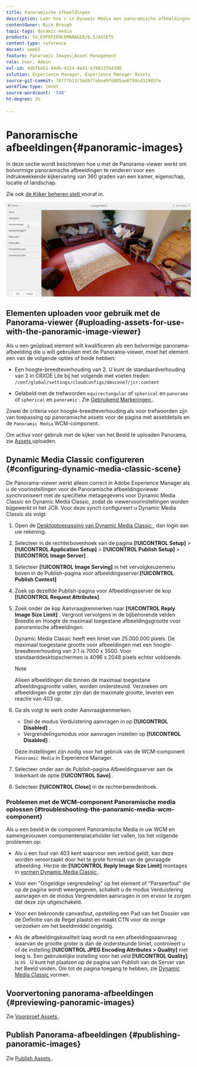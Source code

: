 ```yaml
---
title: Panoramische afbeeldingen
description: Leer hoe u in Dynamic Media met panoramische afbeeldingen werkt.
contentOwner: Rick Brough
topic-tags: dynamic-media
products: SG_EXPERIENCEMANAGER/6.5/ASSETS
content-type: reference
docset: aem65
feature: Panoramic Images,Asset Management
role: User, Admin
exl-id: 4d6fbeb1-94db-4154-9e41-b76033fb4398
solution: Experience Manager, Experience Manager Assets
source-git-commit: 76fffb11c56dbf7ebee9f6805ae0799cd32985fe
workflow-type: tm+mt
source-wordcount: '548'
ht-degree: 3%

---
```


# Panoramische afbeeldingen{#panoramic-images}

In deze sectie wordt beschreven hoe u met de Panorama-viewer werkt om bolvormige panoramische afbeeldingen te renderen voor een indrukwekkende kijkervaring van 360 graden van een kamer, eigenschap, locatie of landschap.

Zie ook [ de Kijker beheren stelt ](/help/assets/managing-viewer-presets.md) vooraf in.

![ panoramisch-image2 ](assets/panoramic-image2.png)

## Elementen uploaden voor gebruik met de Panorama-viewer {#uploading-assets-for-use-with-the-panoramic-image-viewer}

Als u een geüpload element wilt kwalificeren als een bolvormige panorama-afbeelding die u wilt gebruiken met de Panorama-viewer, moet het element een van de volgende opties of beide hebben:

* Een hoogte-breedteverhouding van 2.
U kunt de standaardverhouding van 2 in CRXDE Lite bij het volgende met voeten treden:
  `/conf/global/settings/cloudconfigs/dmscene7/jcr:content`

* Gelabeld met de trefwoorden `equirectangular` of `spherical` en `panorama` of `spherical` en `panoramic` . Zie [ Gebruikend Markeringen ](/help/sites-authoring/tags.md).

Zowel de criteria voor hoogte-breedteverhouding als voor trefwoorden zijn van toepassing op panoramische assets voor de pagina met assetdetails en de `Panoramic Media` WCM-component.

Om activa voor gebruik met de kijker van het Beeld te uploaden Panorama, zie [ Assets ](/help/assets/manage-assets.md#uploading-assets) uploaden.

## Dynamic Media Classic configureren {#configuring-dynamic-media-classic-scene}

De Panorama-viewer werkt alleen correct in Adobe Experience Manager als u de voorinstellingen voor de Panoramische afbeeldingsviewer synchroniseert met de specifieke metagegevens voor Dynamic Media Classic en Dynamic Media Classic, zodat de viewervoorinstellingen worden bijgewerkt in het JCR. Voor deze synch configureert u Dynamic Media Classic als volgt:

1. Open de [ Desktoptoepassing van Dynamic Media Classic ](https://experienceleague.adobe.com/docs/dynamic-media-classic/using/getting-started/signing-out.html?lang=nl-NL#getting-started), dan login aan uw rekening.

1. Selecteer in de rechterbovenhoek van de pagina **[!UICONTROL Setup]** > **[!UICONTROL Application Setup]** > **[!UICONTROL Publish Setup]** > **[!UICONTROL Image Server]** .
1. Selecteer **[!UICONTROL Image Serving]** in het vervolgkeuzemenu boven in de Publish-pagina voor afbeeldingsserver.**[!UICONTROL Publish Context]**

1. Zoek op dezelfde Publish-pagina voor Afbeeldingsserver de kop **[!UICONTROL Request Attributes]** .
1. Zoek onder de kop Aanvraagkenmerken naar **[!UICONTROL Reply Image Size Limit]** . Vergroot vervolgens in de bijbehorende velden Breedte en Hoogte de maximaal toegestane afbeeldingsgrootte voor panoramische afbeeldingen.

   Dynamic Media Classic heeft een limiet van 25.000.000 pixels. De maximaal toegestane grootte voor afbeeldingen met een hoogte-breedteverhouding van 2:1 is 7000 x 3500. Voor standaarddesktopschermen is 4096 x 2048 pixels echter voldoende.

   >[!NOTE]
   >
   >Alleen afbeeldingen die binnen de maximaal toegestane afbeeldingsgrootte vallen, worden ondersteund. Verzoeken om afbeeldingen die groter zijn dan de maximale grootte, leveren een reactie van 403 op.

1. Ga als volgt te werk onder Aanvraagkenmerken:

   * Stel de modus Verduistering aanvragen in op **[!UICONTROL Disabled]** .
   * Vergrendelingsmodus voor aanvragen instellen op **[!UICONTROL Disabled]** .

   Deze instellingen zijn nodig voor het gebruik van de WCM-component `Panoramic Media` in Experience Manager.

1. Selecteer onder aan de Publish-pagina Afbeeldingsserver aan de linkerkant de optie **[!UICONTROL Save]** .

1. Selecteer **[!UICONTROL Close]** in de rechterbenedenhoek.

### Problemen met de WCM-component Panoramische media oplossen {#troubleshooting-the-panoramic-media-wcm-component}

Als u een beeld in de component Panoramische Media in uw WCM en samengevouwen componentenplaceholder liet vallen, los het volgende problemen op:

* Als u een fout van 403 kent waarvoor een verbod geldt, kan deze worden veroorzaakt door het te grote formaat van de gevraagde afbeelding. Herzie de **[!UICONTROL Reply Image Size Limit]** montages in [ vormen Dynamic Media Classic ](/help/assets/panoramic-images.md#configuring-dynamic-media-classic-scene).

* Voor een &quot;Ongeldige vergrendeling&quot; op het element of &quot;Parseerfout&quot; die op de pagina wordt weergegeven, schakelt u de modus Verduistering aanvragen en de modus Vergrendelen aanvragen in om ervoor te zorgen dat deze zijn uitgeschakeld.
* Voor een bekroonde canvasfout, opstelling een Pad van het Dossier van de Definitie van de Regel plaatst en maakt CTN voor de vorige verzoeken om het beeldmiddel ongeldig.
* Als de afbeeldingskwaliteit laag wordt na een afbeeldingsaanvraag waarvan de grootte groter is dan de ondersteunde limiet, controleert u of de instelling **[!UICONTROL JPEG Encoding Attributes > Quality]** niet leeg is. Een gebruikelijke instelling voor het veld **[!UICONTROL Quality]** is `95` . U kunt het plaatsen op de pagina van Publish van de Server van het Beeld vinden. Om tot de pagina toegang te hebben, zie [ Dynamic Media Classic ](/help/assets/panoramic-images.md#configuring-dynamic-media-classic-scene) vormen.

## Voorvertoning panorama-afbeeldingen {#previewing-panoramic-images}

Zie [ Voorproef Assets ](/help/assets/previewing-assets.md).

## Publish Panorama-afbeeldingen {#publishing-panoramic-images}

Zie [ Publish Assets ](/help/assets/publishing-dynamicmedia-assets.md).
